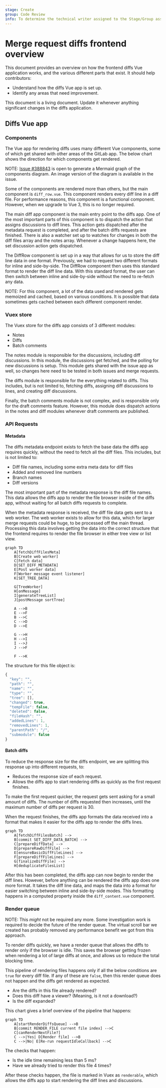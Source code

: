 ```yaml
---
stage: Create
group: Code Review
info: To determine the technical writer assigned to the Stage/Group associated with this page, see https://about.gitlab.com/handbook/product/ux/technical-writing/#assignments
---
```


# Merge request diffs frontend overview

This document provides an overview on how the frontend diffs Vue application works, and
the various different parts that exist. It should help contributors:

- Understand how the diffs Vue app is set up.
- Identify any areas that need improvement.

This document is a living document. Update it whenever anything significant changes in
the diffs application.

## Diffs Vue app

### Components

The Vue app for rendering diffs uses many different Vue components, some of which get shared
with other areas of the GitLab app. The below chart shows the direction for which components
get rendered.

NOTE:
[Issue #388843](https://gitlab.com/gitlab-org/gitlab/-/issues/388843) is open to
generate a Mermaid graph of the components diagram. An image version of the
diagram is available in the issue.

Some of the components are rendered more than others, but the main component is `diff_row.vue`.
This component renders every diff line in a diff file. For performance reasons, this
component is a functional component. However, when we upgrade to Vue 3, this is no longer
required.

The main diff app component is the main entry point to the diffs app. One of the most important parts
of this component is to dispatch the action that assigns discussions to diff lines. This action
gets dispatched after the metadata request is completed, and after the batch diffs requests are
finished. There is also a watcher set up to watches for changes in both the diff files array and the notes
array. Whenever a change happens here, the set discussion action gets dispatched.

The DiffRow component is set up in a way that allows for us to store the diff line data in one format.
Previously, we had to request two different formats for inline and side-by-side. The DiffRow component
then uses this standard format to render the diff line data. With this standard format, the user
can then switch between inline and side-by-side without the need to re-fetch any data.

NOTE:
For this component, a lot of the data used and rendered gets memoized and cached, based on
various conditions. It is possible that data sometimes gets cached between each different
component render.

### Vuex store

The Vuex store for the diffs app consists of 3 different modules:

- Notes
- Diffs
- Batch comments

The notes module is responsible for the discussions, including diff discussions. In this module,
the discussions get fetched, and the polling for new discussions is setup. This module gets shared
with the issue app as well, so changes here need to be tested in both issues and merge requests.

The diffs module is responsible for the everything related to diffs. This includes, but is not limited
to, fetching diffs, assigning diff discussions to lines, and creating diff discussions.

Finally, the batch comments module is not complex, and is responsible only for the draft comments feature.
However, this module does dispatch actions in the notes and diff modules whenever draft comments
are published.

### API Requests

#### Metadata

The diffs metadata endpoint exists to fetch the base data the diffs app requires quickly, without
the need to fetch all the diff files. This includes, but is not limited to:

- Diff file names, including some extra meta data for diff files
- Added and removed line numbers
- Branch names
- Diff versions

The most important part of the metadata response is the diff file names. This data allows the diffs
app to render the file browser inside of the diffs app, without waiting for all batch diffs
requests to complete.

When the metadata response is received, the diff file data gets sent to a web worker. The web worker
exists to allow for this data, which for larger merge requests could be huge, to be processed off
the main thread. Processing this data involves getting the data into the correct structure
that the frontend requires to render the file browser in either tree view or list view.

```mermaid
graph TD
    A[fetchDiffFilesMeta]
    B[Create web worker]
    C[Fetch data]
    D[SET_DIFF_METADATA]
    E[Post worker data]
    F[Worker message event listener]
    K[SET_TREE_DATA]

    G[TreeWorker]
    H[onMessage]
    I[generateTreeList]
    J[postMessage sortTree]

    A -->B
    E -->F
    B -->C
    C -->D
    D -->E

    G -->H
    H -->I
    I -->J
    J -->F

    F -->K
```

The structure for this file object is:

```javascript
{
  "key": "",
  "path": "",
  "name": "",
  "type": "",
  "tree": [],
  "changed": true,
  "tempFile": false,
  "deleted": false,
  "fileHash": "",
  "addedLines": 1,
  "removedLines": 1,
  "parentPath": "/",
  "submodule": false
}
```

#### Batch diffs

To reduce the response size for the diffs endpoint, we are splitting this response up into different
requests, to:

- Reduces the response size of each request.
- Allows the diffs app to start rendering diffs as quickly as the first request finishes.

To make the first request quicker, the request gets sent asking for a small amount of
diffs. The number of diffs requested then increases, until the maximum number of diffs per request is 30.

When the request finishes, the diffs app formats the data received into a format that makes
it easier for the diffs app to render the diffs lines.

```mermaid
graph TD
    A[fetchDiffFilesBatch] -->
    B[commit SET_DIFF_DATA_BATCH] -->
    C[prepareDiffData] -->
    D[prepareRawDiffFile] -->
    E[ensureBasicDiffFileLines] -->
    F[prepareDiffFileLines] -->
    G[finalizeDiffFile] -->
    H[deduplicateFilesList]
```

After this has been completed, the diffs app can now begin to render the diff lines. However, before
anything can be rendered the diffs app does one more format. It takes the diff line data, and maps
the data into a format for easier switching between inline and side-by-side modes. This
formatting happens in a computed property inside the `diff_content.vue` component.

### Render queue

NOTE:
This _might_ not be required any more. Some investigation work is required to decide
the future of the render queue. The virtual scroll bar we created has probably removed
any performance benefit we got from this approach.

To render diffs quickly, we have a render queue that allows the diffs to render only if the
browser is idle. This saves the browser getting frozen when rendering a lot of large diffs at once,
and allows us to reduce the total blocking time.

This pipeline of rendering files happens only if all the below conditions are `true` for every
diff file. If any of these are `false`, then this render queue does not happen and the diffs get
rendered as expected.

- Are the diffs in this file already rendered?
- Does this diff have a viewer? (Meaning, is it not a download?)
- Is the diff expanded?

This chart gives a brief overview of the pipeline that happens:

```mermaid
graph TD
    A[startRenderDiffsQueue] -->B
    B[commit RENDER_FILE current file index] -->C
    C[canRenderNextFile?]
    C -->|Yes| D[Render file] -->B
    C -->|No| E[Re-run requestIdleCallback] -->C
```

The checks that happen:

- Is the idle time remaining less than 5 ms?
- Have we already tried to render this file 4 times?

After these checks happen, the file is marked in Vuex as `renderable`, which allows the diffs
app to start rendering the diff lines and discussions.
